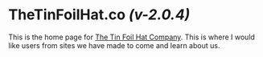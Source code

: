 # TheTinFoilHat.co *(v-2.0.4)*

This is the home page for 
[The Tin Foil Hat Company](https://ttfh.co). 
This is where I would like users from sites we have made to come
and learn about us.
